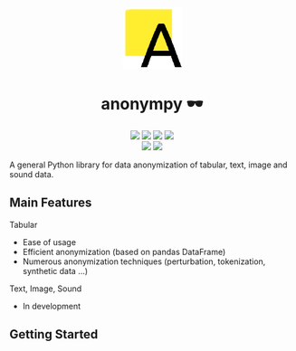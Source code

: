 <p align='center'>
  <a href="https://www.artlabs.tech"><img src='https://github.com/ArtLabss/tennis-tracking/blob/eb4eab3ee19090d33119e1cfa0ad525050da302b/VideoOutput/artLabs_new.png' ></a>
</p>

<h1 align='center'>anonympy 🕶️</h1>
<p align='center'>
<img src="https://img.shields.io/github/forks/ArtLabss/open-data-anonimizer.svg">
  <img src="https://img.shields.io/github/stars/ArtLabss/open-data-anonimizer.svg">
  <img src="https://img.shields.io/github/watchers/ArtLabss/open-data-anonimizer.svg">
  <img src="https://img.shields.io/github/last-commit/ArtLabss/open-data-anonimizer.svg">
  <br>
  <img src="https://img.shields.io/pypi/v/anonympy.svg">
  <img src="https://img.shields.io/pypi/l/open-data-anonimizer.svg">
 
<br>
  
<p>A general Python library for data anonymization of tabular, text, image and sound data.</p>


<h2>Main Features</h2>

<p>Tabular</p>

<ul>
  <li>Ease of usage</li>
  <li>Efficient anonymization (based on pandas DataFrame)</li>
  <li>Numerous anonymization techniques (perturbation, tokenization, synthetic data ...)</li>
</ul>

<p>Text, Image, Sound</p>
<ul>
  <li>In development</li>
</ul>

<h2>Getting Started</h2>
